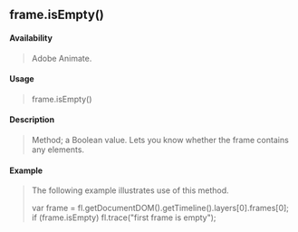 ## frame.isEmpty()

#### Availability

> Adobe Animate.

#### Usage

> frame.isEmpty()

#### Description

> Method; a Boolean value. Lets you know whether the frame contains any elements.

#### Example

> The following example illustrates use of this method.
>
> var frame = fl.getDocumentDOM().getTimeline().layers\[0\].frames\[0\]; if (frame.isEmpty) fl.trace("first frame is empty");
